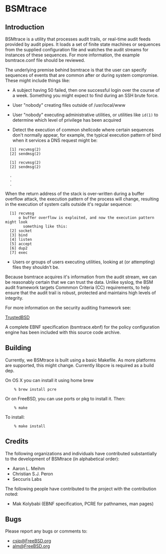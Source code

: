 # BSMtrace

## Introduction

BSMtrace is a utility that processes audit trails, or real-time audit feeds
provided by audit pipes.  It loads a set of finite state machines or sequences
from the supplied configuration file and watches the audit streams for instances
of these sequences.  For more information, the example bsmtrace.conf file should
be reviewed.

The underlying premise behind bsmtrace is that the user can specify sequences of
events that are common after or during system compromise.  These might include
things like:

- A subject having 50 failed, then one successful login over the course of a
  week.  Something you might expect to find during an SSH brute force.
- User "nobody" creating files outside of /usr/local/www
- User "nobody" executing administrative utilities, or utilities like `id(1)`
  to determine which level of privilege has been acquired

- Detect the execution of common shellcode where certain sequences don't
  normally appear, for example, the typical execution pattern of bind when it
  services a DNS request might be:

```
  [1] recvmsg(2)
  [2] sendmsg(2)

  [1] recvmsg(2)
  [2] sendmsg(2)

  .
  .
  .

```
  When the return address of the stack is over-written during a buffer overflow
  attack, the execution pattern of the process will change, resulting in the
  execution of system calls outside it's regular sequence:

```
  [1] recvmsg
      o buffer overflow is exploited, and now the execution pattern might look
        something like this:
  [2] socket
  [3] bind
  [4] listen
  [5] accept
  [6] dup2
  [7] exec
```

- Users or groups of users executing utilities, looking at (or attempting) files
  they shouldn't be.

Because bsmtrace acquires it's information from the audit stream, we can be
reasonably certain that we can trust the data.  Unlike syslog, the BSM audit
framework targets Commmon Criteria (CC) requirements, to help ensure that the
audit trail is robust, protected and maintains high levels of integrity.

For more information on the security auditing framework see:

[TrustedBSD](http://www.TrustedBSD.org/)

A complete EBNF specification (bsmtrace.ebnf) for the policy configuration
engine has been included with this source code archive.

## Building

Currently, we BSMtrace is built using a basic Makefile. As more platforms are
supported, this might change. Currently libpcre is required as a build dep.

On OS X you can install it using home brew

```
	% brew install pcre
```

Or on FreeBSD, you can use ports or pkg to install it. Then:

```
	% make
```

To install:

```
	% make install
```

## Credits

The following organizations and individuals have contributed substantially to
the development of BSMtrace (in alphabetical order):

* Aaron L. Meihm
* Christian S.J. Peron
* Seccuris Labs

The following people have contributed to the project with the contribution
noted:

* Mak Kolybabi (EBNF specification, PCRE for pathnames, man pages)

## Bugs

Please report any bugs or comments to:

* csjp@FreeBSD.org
* alm@FreeBSD.org
